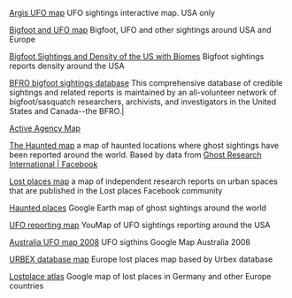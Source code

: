 
[Argis UFO map](https://www.arcgis.com/apps/View/index.html?appid=6cd609921ebc44ff914a4e8059813b16)
UFO sightings interactive map. USA only

[Bigfoot and UFO map](https://www.google.com/maps/d/viewer?msa=0&mid=1PX4dE4ZRFR8pEnc2xHATGQe1rDA&ll=33.679013212530805%2C-38.36085893876531&z=3)
Bigfoot, UFO and other sightings around USA and Europe

[Bigfoot Sightings and Density of the US with Biomes](https://www.arcgis.com/apps/View/index.html?appid=f987f36187c140aeab6eb157e909eb64)
Bigfoot sightings reports density around the USA

[BFRO bigfoot sightings database](https://www.bfro.net/gdb/)
This comprehensive database of credible sightings and related reports is maintained by an all-volunteer network of bigfoot/sasquatch researchers, archivists, and investigators in the United States and Canada--the BFRO.|

[Active Agency Map](https://www.google.com/maps/d/viewer?mid=1eYVDPh5itXq5acDT9b0BVeQwmESBa4cB)

[The Haunted map](https://www.google.com/maps/d/viewer?mid=1PdxFMPxgBmXdjMsusb-O2k074ok&hl=en&ll=45.17177063794067%2C7.41628581553573&z=5)
a map of haunted locations where ghost sightings have been reported around the world. Based by data from [Ghost Research International | Facebook](https://www.facebook.com/Paranormal.Investigations.GRI/)

[Lost places map](https://www.google.com/maps/d/viewer?mid=1M6OeH-DCWCLHGLQ2_CiGPd0aO7IjPHqo&hl=de&ll=50.06460483234834%2C8.681870511153518&z=10)
a map of independent research reports on urban spaces that are published in the Lost places Facebook community

[Haunted places](https://earth.google.com/web/@-7.15227307,116.57647982,-5437.85537383a,22257190.23309946d,35y,0h,0t,0r/data=CjoSOBIgNzgxN2E2YmFhZTA3MTFlN2E3Y2M3M2UxNjM3ZTRhMjMiFGVmX2djc19sb2NhbGd1aWRlc182)
Google Earth map of ghost sightings around the world

[UFO reporting map](https://youmap.com/app/2-ufo-reporting/posts)
YouMap of UFO sightings reporting around the USA

[Australia UFO map 2008](https://www.google.com/maps/d/viewer?ie=UTF8&hl=en&msa=0&ll=-23.514388807757186%2C138.76867076517286&spn=45.197878%2C67.324219&source=embed&mid=1VYlDMJCmxaFm-uOfDfN74Cdr6Vg&z=4)
UFO sigthins Google Map Australia 2008

[URBEX database map](https://www.urbex.nl/map/)
Europe lost places map based by Urbex database

[Lostplace atlas](https://www.google.com/maps/d/viewer?mid=1yRkY_mc-IpSVTfQgR3G6Pvjno3w&hl=en_US&ll=36.86911339765801%2C22.7511350249344&z=4)
Google map of lost places in Germany and other Europe countries

